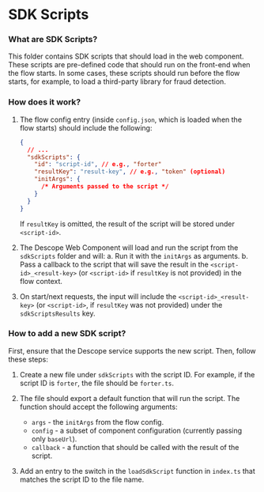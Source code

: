 # SDK Scripts

### What are SDK Scripts?

This folder contains SDK scripts that should load in the web component. These scripts are pre-defined code that should run on the front-end when the flow starts. In some cases, these scripts should run before the flow starts, for example, to load a third-party library for fraud detection.

### How does it work?

1. The flow config entry (inside `config.json`, which is loaded when the flow starts) should include the following:

   ```json
   {
     // ...
     "sdkScripts": {
       "id": "script-id", // e.g., "forter"
       "resultKey": "result-key", // e.g., "token" (optional)
       "initArgs": {
         /* Arguments passed to the script */
       }
     }
   }
   ```

   If `resultKey` is omitted, the result of the script will be stored under `<script-id>`.

2. The Descope Web Component will load and run the script from the `sdkScripts` folder and will:
   a. Run it with the `initArgs` as arguments.
   b. Pass a callback to the script that will save the result in the `<script-id>_<result-key>` (or `<script-id>` if `resultKey` is not provided) in the flow context.

3. On start/next requests, the input will include the `<script-id>_<result-key>` (or `<script-id>`, if `resultKey` was not provided) under the `sdkScriptsResults` key.

### How to add a new SDK script?

First, ensure that the Descope service supports the new script. Then, follow these steps:

1. Create a new file under `sdkScripts` with the script ID. For example, if the script ID is `forter`, the file should be `forter.ts`.

2. The file should export a default function that will run the script. The function should accept the following arguments:

   - `args` - the `initArgs` from the flow config.
   - `config` - a subset of component configuration (currently passing only `baseUrl`).
   - `callback` - a function that should be called with the result of the script.

3. Add an entry to the switch in the `loadSdkScript` function in `index.ts` that matches the script ID to the file name.
